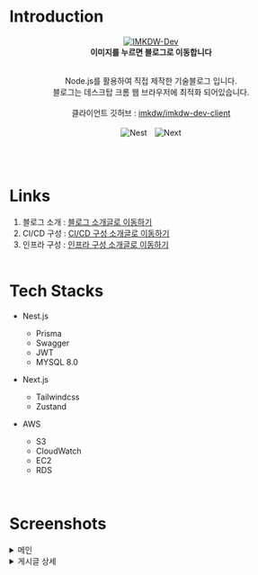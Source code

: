# Introduction

<div align="center">
  <a href="https://imkdw.dev">
    <img src="https://static.imkdw.dev/images/open-graph.png" alt="IMKDW-Dev" width="300" height="200">
  </a>
</div>
<div align="center">
  <b>이미지를 누르면 블로그로 이동합니다</b>
</div>
<br/>

<div align="center">
  <p>
    Node.js를 활용하여 직접 제작한 기술블로그 입니다.
    <br/>
    블로그는 데스크탑 크롬 웹 브라우저에 최적화 되어있습니다.
    <br/>
    <br/>
    클라이언트 깃허브 : <a href="https://github.com/imkdw/imkdw-dev-client">imkdw/imkdw-dev-client</a>
    <br/>
    <br/>
    <img src="https://img.shields.io/badge/nestjs-%23E0234E.svg?style=for-the-badge&logo=nestjs&logoColor=white" alt="Nest" style="margin-right: 10px;">
    <img src="https://img.shields.io/badge/Next-black?style=for-the-badge&logo=next.js&logoColor=white" alt="Next">
  </p>
</div>

<br/>
<br/>

# Links

1. 블로그 소개 : [블로그 소개글로 이동하기](https://imkdw.dev/articles/introduce-of-my-tech-blog-imkdw-dev-e0ex0rqh)
2. CI/CD 구성 : [CI/CD 구성 소개글로 이동하기](https://imkdw.dev/articles/introduce-of-imkdw-dev-cicd-pipeline-fo9igia5)
3. 인프라 구성 : [인프라 구성 소개글로 이동하기](https://imkdw.dev/articles/introduce-of-imkdw-dev-aws-infra-avsgg00u)
   <br/>
   <br/>

###

# Tech Stacks

- Nest.js

  - Prisma
  - Swagger
  - JWT
  - MYSQL 8.0

- Next.js

  - Tailwindcss
  - Zustand

- AWS

  - S3
  - CloudWatch
  - EC2
  - RDS

<br/>

# Screenshots

<details>
  <summary>메인</summary>
  <div align="center">
    <a href="https://imkdw.dev">
      <img src="./static/home.png" alt="IMKDW-Dev">
    </a>
  </div>
</details>

<details>
  <summary>게시글 상세</summary>
  <div align="center">
    <a href="https://imkdw.dev/articles/how-to-use-clena-swagger-with-nestjs-xwi7urvn">
      <img src="./static/article_detail.png" alt="IMKDW-Dev">
    </a>
  </div>
</details>
